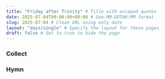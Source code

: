 ```yaml
---
title: "Friday after Trinity" # Title with escaped quotes
date: 2025-07-04T00:00:00+00:00 # Use-MM-DDTHH:MM format
slug: 2025-07-04 # Clean URL using only date
layout: "days/single" # Specify the layout for these pages
draft: false # Set to true to hide the page
---
```


### Collect


### Hymn